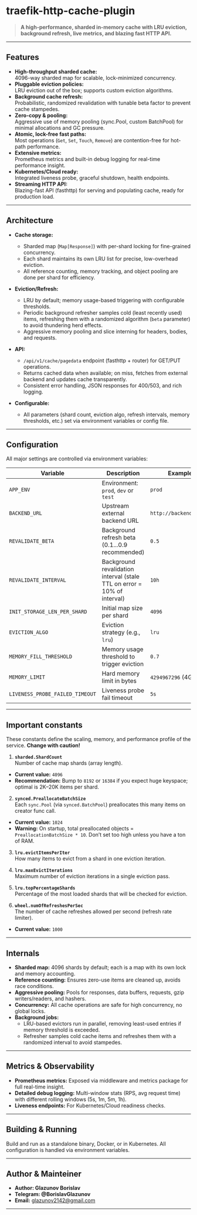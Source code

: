 # traefik-http-cache-plugin

> **A high-performance, sharded in-memory cache with LRU eviction, background refresh, live metrics, and blazing fast HTTP API.**

---

## Features

- **High-throughput sharded cache:**  
  4096-way sharded map for scalable, lock-minimized concurrency.
- **Pluggable eviction policies:**  
  LRU eviction out of the box; supports custom eviction algorithms.
- **Background cache refresh:**  
  Probabilistic, randomized revalidation with tunable beta factor to prevent cache stampedes.
- **Zero-copy & pooling:**  
  Aggressive use of memory pooling (sync.Pool, custom BatchPool) for minimal allocations and GC pressure.
- **Atomic, lock-free fast paths:**  
  Most operations (`Get`, `Set`, `Touch`, `Remove`) are contention-free for hot-path performance.
- **Extensive metrics:**  
  Prometheus metrics and built-in debug logging for real-time performance insight.
- **Kubernetes/Cloud ready:**  
  Integrated liveness probe, graceful shutdown, health endpoints.
- **Streaming HTTP API:**  
  Blazing-fast API (fasthttp) for serving and populating cache, ready for production load.

---

## Architecture

- **Cache storage:**
  - Sharded map (`Map[Response]`) with per-shard locking for fine-grained concurrency.
  - Each shard maintains its own LRU list for precise, low-overhead eviction.
  - All reference counting, memory tracking, and object pooling are done per shard for efficiency.

- **Eviction/Refresh:**
  - LRU by default; memory usage-based triggering with configurable thresholds.
  - Periodic background refresher samples cold (least recently used) items, refreshing them with a randomized algorithm (`beta` parameter) to avoid thundering herd effects.
  - Aggressive memory pooling and slice interning for headers, bodies, and requests.

- **API:**
  - `/api/v1/cache/pagedata` endpoint (fasthttp + router) for GET/PUT operations.
  - Returns cached data when available; on miss, fetches from external backend and updates cache transparently.
  - Consistent error handling, JSON responses for 400/503, and rich logging.

- **Configurable:**
  - All parameters (shard count, eviction algo, refresh intervals, memory thresholds, etc.) set via environment variables or config file.

---

## Configuration

All major settings are controlled via environment variables:

| Variable                        | Description                                                             | Example                |
|---------------------------------|-------------------------------------------------------------------------|------------------------|
| `APP_ENV`                       | Environment: `prod`, `dev` or `test`                                    | `prod`                 |
| `BACKEND_URL`                   | Upstream external backend URL                                           | `http://backend:8080/` |
| `REVALIDATE_BETA`               | Background refresh beta (0.1...0.9 recommended)                         | `0.5`                  |
| `REVALIDATE_INTERVAL`           | Background revalidation interval (stale TTL on error = 10% of interval) | `10h`                  |
| `INIT_STORAGE_LEN_PER_SHARD`    | Initial map size per shard                                              | `4096`                 |
| `EVICTION_ALGO`                 | Eviction strategy (e.g., `lru`)                                         | `lru`                  |
| `MEMORY_FILL_THRESHOLD`         | Memory usage threshold to trigger eviction                              | `0.7`                  |
| `MEMORY_LIMIT`                  | Hard memory limit in bytes                                              | `4294967296` (4GB)     |
| `LIVENESS_PROBE_FAILED_TIMEOUT` | Liveness probe fail timeout                                             | `5s`                   |

---

## Important constants

These constants define the scaling, memory, and performance profile of the service. **Change with caution!**

1. **`sharded.ShardCount`**  
   Number of cache map shards (array length).
  - **Current value:** `4096`
  - **Recommendation:** Bump to `8192` or `16384` if you expect huge keyspace; optimal is 2K–20K items per shard.

2. **`synced.PreallocateBatchSize`**  
   Each `sync.Pool` (via `synced.BatchPool`) preallocates this many items on creator func call.
  - **Current value:** `1024`
  - **Warning:** On startup, total preallocated objects = `PreallocationBatchSize * 10`. Don’t set too high unless you have a ton of RAM.

3. **`lru.evictItemsPerIter`**  
   How many items to evict from a shard in one eviction iteration.

4. **`lru.maxEvictIterations`**  
   Maximum number of eviction iterations in a single eviction pass.

5. **`lru.topPercentageShards`**  
   Percentage of the most loaded shards that will be checked for eviction.

6. **`wheel.numOfRefreshesPerSec`**  
   The number of cache refreshes allowed per second (refresh rate limiter).
  - **Current value:** `1000`

---

## Internals

- **Sharded map:** 4096 shards by default; each is a map with its own lock and memory accounting.
- **Reference counting:** Ensures zero-use items are cleaned up, avoids race conditions.
- **Aggressive pooling:** Pools for responses, data buffers, requests, gzip writers/readers, and hashers.
- **Concurrency:** All cache operations are safe for high concurrency, no global locks.
- **Background jobs:**
  - LRU-based evictors run in parallel, removing least-used entries if memory threshold is exceeded.
  - Refresher samples cold cache items and refreshes them with a randomized interval to avoid stampedes.

---

## Metrics & Observability

- **Prometheus metrics:** Exposed via middleware and metrics package for full real-time insight.
- **Detailed debug logging:** Multi-window stats (RPS, avg request time) with different rolling windows (5s, 1m, 5m, 1h).
- **Liveness endpoints:** For Kubernetes/Cloud readiness checks.

---

## Building & Running

Build and run as a standalone binary, Docker, or in Kubernetes. All configuration is handled via environment variables.

---

## Author & Mainteiner

- **Author: Glazunov Borislav**
- **Telegram: @BorislavGlazunov**
- **Email:** glazunov2142@gmail.com


---

